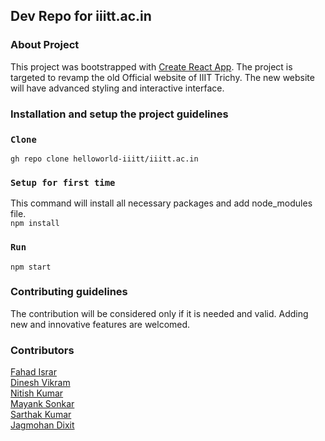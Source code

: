 ## Dev Repo for iiitt.ac.in

### About Project

This project was bootstrapped with [Create React App](https://github.com/facebook/create-react-app).
The project is targeted to revamp the old Official website of IIIT Trichy. The new website will have
advanced styling and interactive interface.

### Installation and setup the project guidelines

### `Clone`

`gh repo clone helloworld-iiitt/iiitt.ac.in`

### `Setup for first time`

This command will install all necessary packages and add node_modules file.<br>
`npm install`

### `Run`

`npm start` <br>

### Contributing guidelines

The contribution will be considered only if it is needed and valid.
Adding new and innovative features are welcomed.

### Contributors<br>

[Fahad Israr](https://github.com/fahad-israr) <br>
[Dinesh Vikram](https://github.com/dinskid) <br>
[Nitish Kumar](https://github.com/thisisnitish) <br>
[Mayank Sonkar](https://github.com/mayank2021) <br>
[Sarthak Kumar](https://github.com/sarthak503) <br>
[Jagmohan Dixit](https://github.com/Jagmohan-Dixit) <br>

<!-- ## Available Scripts

In the project directory, you can run:

### `yarn start`

Runs the app in the development mode.<br />
Open [http://localhost:3000](http://localhost:3000) view it in the browser.

The page will reload if you make edits.<br />
You will also see any lint errors in the console.

### `yarn test`

Launches the test runner in the interactive watch mode.<br />
See the section about [running tests](https://facebook.github.io/create-react-app/docs/running-tests) for more information.

### `yarn build`

Builds the app for production the `build` folder.<br />
It correctly bundles React in production mode and optimizes the build for the best performance.

The build is minified and the filenames include the hashes.<br />
Your app is ready be deployed!

See the section about [deployment](https://facebook.github.io/create-react-app/docs/deployment) for more information.

### `yarn eject`

**Note: this is a one-way operation. Once you `eject`, you can’t go back!**

If you aren’t satisfied with the build tool and configuration choices, you can `eject` at any time. This command will remove the single build dependency from your project.

Instead, it will copy all the configuration files and the transitive dependencies (webpack, Babel, ESLint, etc) right inyour project so you have full control over them. All of the commands except `eject` will still work, but they will point the copied scripts so you can tweak them. At this point you’re on your own.

You don’t have ever use `eject`. The curated feature set is suitable for small and middle deployments, and you shouldn’t feel obligated use this feature. However we understand that this tool wouldn’t be useful if you couldn’t customize it when you are ready for it.

## Learn More

You can learn more in the [Create React App documentation](https://facebook.github.io/create-react-app/docs/getting-started).

learn React, check out the [React documentation](https://reactjs.org/).

### Code Splitting

This section has moved here: https://facebook.github.io/create-react-app/docs/code-splitting

### Analyzing the Bundle Size

This section has moved here: https://facebook.github.io/create-react-app/docs/analyzing-the-bundle-size

### Making a Progressive Web App

This section has moved here: https://facebook.github.io/create-react-app/docs/making-a-progressive-web-app

### Advanced Configuration

This section has moved here: https://facebook.github.io/create-react-app/docs/advanced-configuration

### Deployment

This section has moved here: https://facebook.github.io/create-react-app/docs/deployment

### `yarn build` fails minify

This section has moved here: https://facebook.github.io/create-react-app/docs/troubleshooting#npm-run-build-fails-to-minify
 -->
